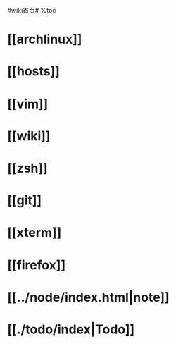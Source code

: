 
#wiki首页#
%toc
# [[archlinux]]
# [[hosts]]
 # [[vim]]
  # [[wiki]]
 # [[zsh]]
 # [[git]]
 # [[xterm]]
 # [[firefox]]
# [[../node/index.html|note]]
# [[./todo/index|Todo]]

